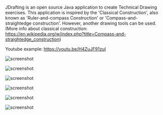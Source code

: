 JDrafting is an open source Java application to create Technical Drawing exercises.
This application is inspired by the 'Classical Construction', also known as 'Ruler-and-compass Construction' or 'Compass-and-straightedge construction'. However, another drawing tools can be used.
(More info about classical construction: https://en.wikipedia.org/w/index.php?title=Compass-and-straightedge_construction)

Youtube example: https://youtu.be/H4ZuJF91zuI

![screenshot](../screenshots/screenshot1.png)

![screenshot](../screenshots/screenshot2.png)

![screenshot](../screenshots/screenshot3.png)

![screenshot](../screenshots/screenshot4.png)

![screenshot](../screenshots/screenshot5.png)

![screenshot](../screenshots/screenshot6.png)
